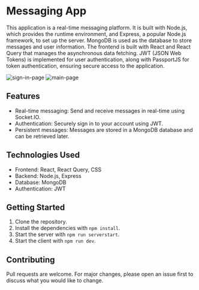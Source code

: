# Messaging App

This application is a real-time messaging platform. It is built with Node.js, which provides the runtime environment, and Express, a popular Node.js framework, to set up the server. MongoDB is used as the database to store messages and user information. The frontend is built with React and React Query that manages the asynchronous data fetching. JWT (JSON Web Tokens) is implemented for user authentication, along with PassportJS for token authentication, ensuring secure access to the application.

![sign-in-page](image.png)
![main-page](image-1.png)

## Features

- Real-time messaging: Send and receive messages in real-time using Socket.IO.
- Authentication: Securely sign in to your account using JWT.
- Persistent messages: Messages are stored in a MongoDB database and can be retrieved later.

## Technologies Used

- Frontend: React, React Query, CSS
- Backend: Node.js, Express
- Database: MongoDB
- Authentication: JWT

## Getting Started

1. Clone the repository.
2. Install the dependencies with `npm install`.
3. Start the server with `npm run serverstart`.
4. Start the client with `npm run dev`.

## Contributing

Pull requests are welcome. For major changes, please open an issue first to discuss what you would like to change.
